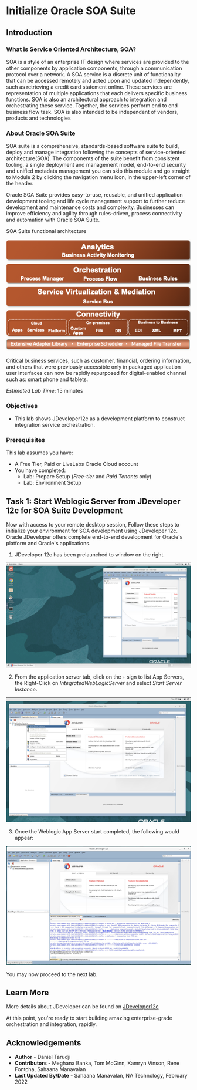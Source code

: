 # Initialize Oracle SOA Suite

## Introduction

### What is Service Oriented Architecture, SOA?
SOA is a style of an enterprise IT design where services are provided to the other components by application components, through a communication protocol over a network. A SOA service is a discrete unit of functionality that can be accessed remotely and acted upon and updated independently, such as retrieving a credit card statement online. These services are representation of multiple applications that each delivers specific business functions. SOA is also an architectural approach to integration and orchestrating these service. Together, the services perform end to end business flow task. SOA is also intended to be independent of vendors, products and technologies

### About Oracle SOA Suite
SOA suite is a comprehensive, standards-based software suite to build, deploy and manage integration following the concepts of service-oriented architecture(SOA). The components of the suite benefit from consistent tooling, a single deployment and management model, end-to-end security and unified metadata management you can skip this module and go straight to Module 2 by clicking the navigation menu icon, in the upper-left corner of the header.

Oracle SOA Suite provides easy-to-use, reusable, and unified application development tooling and life cycle management support to further reduce development and maintenance costs and complexity. Businesses can improve efficiency and agility through rules-driven, process connectivity and automation with Oracle SOA Suite.

SOA Suite functional architecture

  ![](./images/soa-architecture.png " ")

Critical business services, such as customer, financial, ordering information, and others that were previously accessible only in packaged application user interfaces can now be rapidly repurposed for digital-enabled channel such as: smart phone and tablets.

*Estimated Lab Time*: 15 minutes

### Objectives
- This lab shows JDeveloper12c as a development platform to construct integration service orchestration. 

### Prerequisites
This lab assumes you have:
- A Free Tier, Paid or LiveLabs Oracle Cloud account
- You have completed:
    - Lab: Prepare Setup (*Free-tier* and *Paid Tenants* only)
    - Lab: Environment Setup


<!-- ## Task 1: Running your Lab
### Access the graphical desktop
For ease of execution of this workshop, JDeveloper 12c (12.2.1.4) has been pre-installed on your VM instance and can be accessed using any modern browser on your laptop or workstation and the details below
  -->


## Task 1: Start Weblogic Server from JDeveloper 12c for SOA Suite Development

Now with access to your remote desktop session, Follow these steps to initialize your environment for SOA development using JDeveloper 12c. Oracle JDeveloper offers complete end-to-end development for Oracle's platform and Oracle's applications.



1. JDeveloper 12c has been prelaunched to window on the right.

  ![](./images/jdev-open.png " ")

2. From the application server tab, click on the `+` sign to list App Servers, the Right-Click on *IntegratedWebLogicServer* and select *Start Server Instance*.

  ![](./images/jdev-start-server.png " ")

3. Once the Weblogic App Server start completed, the following would appear:

  ![](./images/jdev-server-running.png " ")

You may now proceed to the next lab.

<!-- comment out paragraph
### Prerequisites

* An Oracle Free Tier, Always Free, Paid or LiveLabs Cloud Account


 **STEP**: SOA Deployment on Oracle Cloud

1. From within your Oracle Cloud environment, you can create an instance of Oracle SOA suite.

    From the Cloud Dashboard, select the navigation menu icon in the upper left-hand corner and then select **Marketplace -> Applications**.

    ![](./images/click-marketplace.png)

2. Click **Search for SOA**.

    ![](./images/choose-soa-cloud-options.png)

3. Select the **appropriate** option, enter **based on license type or subscription** that you may already have
    * SOA suite BYOL
    * SOA suite with B2B EDI platform
    * SOA suite with OCI as consumption

4. After clicking **SOA suite BYOL**, you will be redirected to the SOA Details page for provisioning new instance.

    Continue when the status changes from:

    ![](./images/click-soa-byol-compartment.png)

-->

## Learn More
More details about JDeveloper can be found on [JDeveloper12c](https://www.oracle.com/application-development/technologies/jdeveloper.html)

At this point, you're ready to start building amazing enterprise-grade orchestration and integration, rapidly.

## Acknowledgements
* **Author** - Daniel Tarudji
* **Contributors** - Meghana Banka, Tom McGinn, Kamryn Vinson, Rene Fontcha, Sahaana Manavalan 
* **Last Updated By/Date** - Sahaana Manavalan, NA Technology, February 2022
